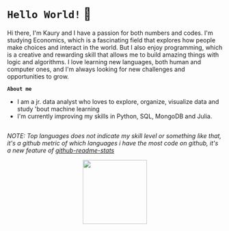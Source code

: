 # `Hello World!` 👋

Hi there, I'm Kaury and I have a passion for both numbers and codes. I'm studying Economics, which is a fascinating field that explores how people make choices and interact in the world. But I also enjoy programming, which is a creative and rewarding skill that allows me to build amazing things with logic and algorithms. I love learning new languages, both human and computer ones, and I'm always looking for new challenges and opportunities to grow.

**`About me`**
  
- I am a jr. data analyst who loves to explore, organize, visualize data and study 'bout machine learning
- I'm currently improving my skills in Python, SQL, MongoDB and Julia.


##
*NOTE: Top languages does not indicate my skill level or something like that, it's a github metric of which languages i have the most code on github, it's a new feature of [github-readme-stats](https://github.com/anuraghazra/github-readme-stats)*
<div align="center">

<img height="150em" src="https://github-readme-stats.vercel.app/api/top-langs/?username=kaurycmartins&layout=compact&langs_count=7&theme=dark"/>

</div>
